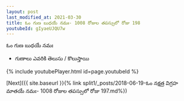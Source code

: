 ```yaml
---
layout: post
last_modified_at: 2021-03-30
title: ఓం గుణ బుధయే నమః- 1008 రోజుల తపస్సులో రోజు 198
youtubeId: gIyaeUJQU7w
---
```

 
 
 ఓం గుణ బుధయే నమః  
 
 -  గుణాలు ఎవరికి తెలుసు / కొలుస్తాయి 
 
  
 
  
 
 
 
 
 
 


{% include youtubePlayer.html id=page.youtubeId %}
 
[Next]({{ site.baseurl }}{% link  split1/_posts/2018-06-19-ఓం నక్షత్ర విగ్రహ మాతయే నమః- 1008 రోజుల తపస్సులో రోజు 197.md%})
 
